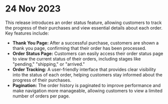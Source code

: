 # 24 Nov 2023

This release introduces an order status feature, allowing customers to track the progress of their purchases and view essential details about each order. Key features include:

- **Thank You Page:** After a successful purchase, customers are shown a thank you page, confirming that their order has been processed.
- **Order Status Page:** Customers can easily access their order status page to view the current status of their orders, including stages like "pending," "shipping," or "arrived."
- **Order Tracking:** A user-friendly interface that provides clear visibility into the status of each order, helping customers stay informed about the progress of their purchases.
- **Pagination:** The order history is paginated to improve performance and make navigation more manageable, allowing customers to view a limited number of orders per page.
